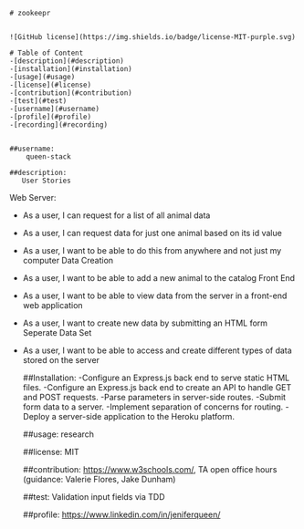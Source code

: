     # zookeepr
    

    ![GitHub license](https://img.shields.io/badge/license-MIT-purple.svg)

    # Table of Content
    -[description](#description)
    -[installation](#installation)
    -[usage](#usage)
    -[license](#license)
    -[contribution](#contribution)
    -[test](#test)
    -[username](#username)
    -[profile](#profile)
    -[recording](#recording)
    

    ##username:
        queen-stack
    
    ##description:
       User Stories
       
Web Server:
- As a user, I can request for a list of all animal data
- As a user, I can request data for just one animal based on its id value
- As a user, I want to be able to do this from anywhere and not just my computer
Data Creation
- As a user, I want to be able to add a new animal to the catalog
Front End
- As a user, I want to be able to view data from the server in a front-end web application
- As a user, I want to create new data by submitting an HTML form
Seperate Data Set
- As a user, I want to be able to access and create different types of data stored on the server

   
   ##Installation:
    -Configure an Express.js back end to serve static HTML files.
    -Configure an Express.js back end to create an API to handle GET and POST requests.
    -Parse parameters in server-side routes.
    -Submit form data to a server.
    -Implement separation of concerns for routing.
    -Deploy a server-side application to the Heroku platform.
       
    
    ##usage:
        research 
    
    ##license:
        MIT 
    
    ##contribution:
        https://www.w3schools.com/, TA open office hours (guidance: Valerie Flores, Jake Dunham)
    
    ##test:
        Validation input fields via TDD
        
      
   
    ##profile:
        https://www.linkedin.com/in/jeniferqueen/
        
        


